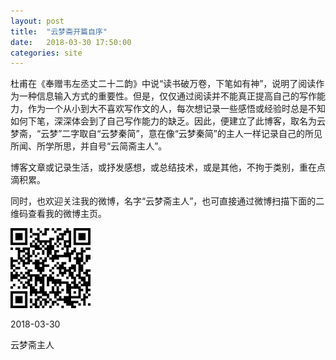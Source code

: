 ```yaml
---
layout: post
title:  "云梦斋开篇自序"
date:   2018-03-30 17:50:00
categories: site
---
```

杜甫在《奉赠韦左丞丈二十二韵》中说“读书破万卷，下笔如有神”，说明了阅读作为一种信息输入方式的重要性。但是，仅仅通过阅读并不能真正提高自己的写作能力，作为一个从小到大不喜欢写作文的人，每次想记录一些感悟或经验时总是不知如何下笔，深深体会到了自己写作能力的缺乏。因此，便建立了此博客，取名为云梦斋，“云梦”二字取自“云梦秦简”，意在像“云梦秦简”的主人一样记录自己的所见所闻、所学所思，并自号“云简斋主人”。

博客文章或记录生活，或抒发感想，或总结技术，或是其他，不拘于类别，重在点滴积累。

同时，也欢迎关注我的微博，名字“云梦斋主人”，也可直接通过微博扫描下面的二维码查看我的微博主页。

![云梦斋主人的微博](/image/weibo.png)

2018-03-30

云梦斋主人